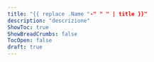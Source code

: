 ```yaml
---
title: "{{ replace .Name "-" " " | title }}"
description: "descrizione"
ShowToc: true
ShowBreadCrumbs: false
TocOpen: false
draft: true
---
```

